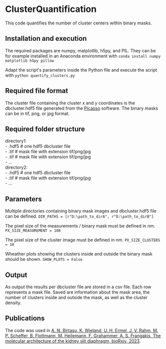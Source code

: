 # ClusterQuantification
This code quantifies the number of cluster centers within binary masks.

## Installation and execution

The required packages are numpy, matplotlib, h5py, and PIL. They can be for example installed in an Anaconda environment with
```conda install numpy matplotlib h5py pillow```

Adapt the script's parameters inside the Python file and execute the script with
```python quantify_clusters.py```

## Required file format

The cluster file containing the cluster x and y coordinates is the dbcluster.hdf5 file generated from the [Picasso](https://github.com/jungmannlab/picasso) software. The binary masks can be in tif, png, or jpg format.

## Required folder structure

directory1: <br/>
    - <cluster file>.hdf5 # one hdf5 dbcluster file <br/>
    - <mask1>.tif # mask file with extension tif/png/jpg <br/>
    - <mask2>.tif # mask file with extension tif/png/jpg <br/>
    - ... <br/>
directory2: <br/>
    - <cluster file>.hdf5 # one hdf5 dbcluster file <br/>
    - <mask1>.tif # mask file with extension tif/png/jpg <br/>
    - ... <br/>

## Parameters
Multiple directories containing binary mask images and dbcluster.hdf5 file can be defined.
```DIR_PATHS = [r"D:\path_to_dirA", r"D:\path_to_dirB"]```

The pixel size of the measurements / binary mask must be defined in nm.
```PX_SIZE_MEASUREMENT = 108```

The pixel size of the cluster image must be defined in nm.
```PX_SIZE_CLUSTERS = 10```

Wheather plots showing the clusters inside and outside the binary mask should be shown.
```SHOW_PLOTS = False```

## Output
As output the results per dbcluster file are stored in a csv file. Each row represents a mask file. Saved are information about the mask area, the number of clusters inside and outside the mask, as well as the cluster density.

## Publications
The code was used in [A. N. Birtasu, K. Wieland, U. H. Ermel, J. V. Rahm, M. P. Scheffer, B. Flottmann, M. Heilemann, F. Grahammer, A. S. Frangakis, The molecular architecture of the kidney slit diaphragm, bioRxiv, 2023](https://doi.org/10.1101/2023.10.27.564405).